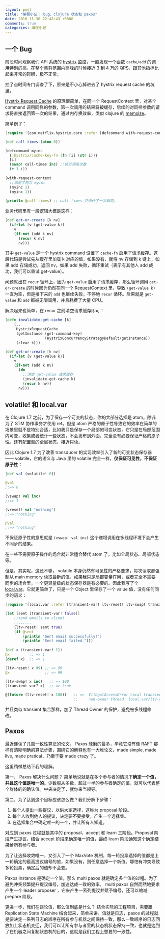 ```yaml
---
layout: post
title: "编程小记： bug、clojure 状态和 paxos"
date: 2016-11-30 22:48:43 +0800
comments: true
categories: 编程小记
---
```


## 一个 Bug

前段时间观察我们 API 系统的 [hystrix](https://github.com/Netflix/Hystrix) 监控，一直发现一个函数 `cache/add` 的调用特别的高，在整个集群范围内高峰的时候接近 3 到 4 万的 QPS，跟其他指标比起来非常的碍眼，极不正常。

抽了点时间专门调查了下，原来是不小心掉进去了 hystrix request cache 的坑里。

[Hystrix Request Cache](https://github.com/Netflix/Hystrix/wiki/How-To-Use#Collapsing) 的原理很简单，在同一个 RequestContext 里，对某个 command 调用同样的参数，第一次调用的结果将被缓存，后续的对同样参数的请求将直接返回第一次的结果，通过内存换效率，类似 clojure 的 [memoize](https://clojuredocs.org/clojure.core/memoize)。

简单例子：

```clojure
(require '[com.netflix.hystrix.core :refer [defcommand with-request-context]]))

(def call-times (atom 0))

(defcommand myinc
  {:hystrix/cache-key-fn (fn [i] (str i))}
  [i]
  (swap! call-times inc) ;;统计调用次数
  (+ 1 i))
  
(with-request-context 
  ;;调用了两次 myinc
  (myinc 1)
  (myinc 1))
  
(println @call-times) ;; call-times 只统计了一次调用。
```

业务代码里有一段逻辑大概是这样：

```clojure
(def get-or-create [k nv]
  (if-let [v (get-value k)]
    v
    (if-not (add k nv)
      (recur k nv)
      nv)))
```

其中 `get-value` 是一个 hystrix command 设置了 `cache-fn` 启用了请求缓存。这段代码是尝试先从缓存里加载 k 对应的值，如果没有，就将 nv 存储到 k 键上，如果 add 存储成功，返回 nv，如果 add 失败，循环重试（表示有其他人 add 成功，我们可以重试 get-value）。

问题就出在 `recur` 循环上，因为 `get-value` 启用了请求缓存，那么循环调用 `get-or-create` 的时候因为仍然在同一个 RequestContext 里，导致 `(get-value k)` 一直为空，但是接下来的 `add` 也继续失败，不停地 `recur` 循环。后果就是 `get-value` 和 `add` 都被无限调用，并且耗费了大量 CPU。

解决起来也简单，在 recur 之前清空请求缓存即可：

```clojure
(defn invalidate-get-cache [k]
    (..
     HystrixRequestCache
     (getInstance (get-command-key)
                  (HystrixConcurrencyStrategyDefault/getInstance))
     (clear k)))

(def get-or-create [k nv]
  (if-let [v (get-value k)]
    v
    (if-not (add k nv)
      (do
        ;;清空 get-value 请求缓存
        (invalidate-get-cache k)
        (recur k nv))
      nv)))
```

## volatile! 和 local.var

在 Clojure 1.7 之前，为了保存一个可变的状态，你的大部分选择是 atom，除非为了 STM 协作事务才使用 ref。但是 atom 严格的原子性导致它的效率在简单的场景里就不是特别合适，比如我只是保存一个局部的可变状态，它只是在局部范围内可变，收集或者统计一些状态，不会发布到外面，完全没有必要保证严格的原子性。还有配置型的全局状态，接近只读。

因此 Clojure 1.7 为了改善 transducer 的实现效率引入了新的可变状态保存器—— volatile，它的语义与 Java 里的 volatile 完全一样，**仅保证可见性，不保证原子性**：

```clojure
(def val (volatile! 0))

@val
;;=> 0

(vswap! val inc)
;;=> 1

(vreset! val "nothing")
;;=> "nothing"

@val
;;=> "nothing"
```

不保证原子性的意思就是 `(vswap! val inc)` 这个递增调用在多线程环境下会产生不同步的结果。

在一些不需要原子操作的场合就非常适合替代 atom 了，比如全局状态、局部状态等。

但是，其实呢，这还不够， volatile 本身仍然有可见性的严格要求，每次读取都强制从 main memory 读取最新的值，如果我只是局部变量在用，或者完全不需要同步的场合里，一个更轻量级的状态保存器是有必要的。因此我写了个 [local.var](https://github.com/killme2008/local.var)。它就更简单了，只是一个 Object 里保存了一个 value 值，没有任何同步的语义：

```clojure
(require '[local.var :refer [transient-var! ltv-reset! ltv-swap! transient-var?]])

(let [sent (transient-var! false)]
    ;;send emails to client
    ;;......
    (ltv-reset! sent true)
    (if @sent
        (println "Sent email successfully!")
        (println "Sent email failed.")))        
        
(def x (transient-var! 1))
@x         ;; => 1
(deref x)  ;; => 1

(ltv-reset! x 99) ;; => 99
@x                ;; => 99

(ltv-swap! x inc)   ;; => 100
(transient-var? x)  ;; => true

@(future (ltv-reset! x 100))   ;; =>  IllegalAccessError Local transient var used by 
                               ;;     non-owner thread  local.var/ltv-reset!
```

并且类似 transient 集合那样，加了 Thread Owner 的保护，避免被多线程修改。


## Paxos

最近连读了几篇一致性算法的论文。 Paxos 琢磨的最多，毕竟它没有像 RAFT 那样有清晰明确的算法步骤，围绕它的解释也有一大堆论文，made simple, made live, made pratical，乃至于要 made crazy 了。

这里稍微总结下我的理解。

第一， Paxos 解决什么问题？ 简单地说就是在多个参与者的情况下**确定一个值，并且这个值是唯一的**。少数服从多数，超过一半的参与者确定的值，就可以代表整个群体的的确认值。中央决定了，就你来当领导。

第二，为了达到这个目标应该怎么做？我们分解下步骤： 

1. 每个人提出一些提议，以供大家选择，这称为 proposal 阶段。
2. 每个人收到他人的提议，决定要不要接受，产生一个选择集。
3. 在选择集合中确定唯一的一个，并让所有人知道。

对应到 paxos 过程就是其中的 proposal、accept 和 learn 三阶段。Proposal 阶段产生提议，结合 accept 阶段来确定唯一的值，最终 learn 阶段通知这个确定结果给所有参与者。

为了让选择收敛唯一，又引入了一个 MaxVote 机制，每一轮投票选择的值都是上一轮确定的最高提议编号的值，如果没有，则任意选择一个新值。哪怕有冲突导致多轮投票，确定后的值却不会变。

Paxos instance 是确定一个值，那么 multi paxos 就是确定多个值的过程。为了避免冲突频繁提升提议编号，加速达成一致的效率， multi paxos 自然而然地要求产生一个 leader proposer ，它来产生一系列提议并赋予编号，还可以缩减 prepare 阶段。

更进一步，我们在谈论值，那么值到底是什么？ 结合实际的工程项目，需要跟 Replication State Machine 结合起来，简单来讲，值就是日志，paxos 的过程就是要决定一系列日志的顺序在所有参与机器之间保持一致，那么一致顺序的日志回放加上状态机变迁，我们可以让所有参与者里的状态机状态保持一致，也就是达到了在机器之间复制状态机的目的，这就是我们工程上想要的一致性。

